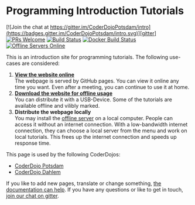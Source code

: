 Programming Introduction Tutorials
==================================

[![Join the chat at https://gitter.im/CoderDojoPotsdam/intro](https://badges.gitter.im/CoderDojoPotsdam/intro.svg)][gitter]
[![PRs Welcome](https://img.shields.io/badge/PRs-welcome-brightgreen.svg)](http://makeapullrequest.com)
[![Build Status](https://travis-ci.org/CoderDojoPotsdam/intro.svg?branch=master)](https://travis-ci.org/CoderDojoPotsdam/intro)
[![Docker Build Status](https://img.shields.io/docker/build/coderdojopotsdam/intro.svg)][dockerhub]
[![Offline Servers Online](https://intro.quelltext.eu/announce.svg)][server-branch]

This is an introduction site for programming tutorials.
The following use-cases are considered:

1. [**View the website online**][page]  
   The webpage is served by GitHub pages.
   You can view it online any time you want. Even after a meeting,
   you can continue to use it at home.
2. [**Download the website for offline usage**][offline-download]  
   You can distribute it with a USB-Device.
   Some of the tutorials are available offline and vilibly marked.
3. **Distribute the webpage locally**  
   You may install the [offline server][server-branch] on a local computer.
   People can access it without an internet connection.
   With a low-bandwidth internet connection, they can choose a local
   server from the menu and work on local tutorials.
   This frees up the internet connection and speeds up response time.

This page is used by the following CoderDojos:

- [CoderDojo Potsdam](potsdam.html)
- [CoderDojo Dahlem](dahlem.html)

If you like to add new pages, translate or change something, [the documentation can help][documentation].
If you have any questions or like to get in touch, [join our chat on gitter][gitter].

[documentation]: https://github.com/CoderDojoPotsdam/intro/blob/master/_docs
[gitter]: https://gitter.im/CoderDojoPotsdam/intro?utm_source=badge&utm_medium=badge&utm_campaign=pr-badge&utm_content=badge
[dockerhub]: https://hub.docker.com/r/coderdojopotsdam/intro/
[server-branch]: https://github.com/CoderDojoPotsdam/intro/tree/server#readme
[page]: https://CoderDojoPotsdam.github.io/intro
[offline-download]: https://github.com/CoderDojoPotsdam/intro/archive/offline-build.zip

